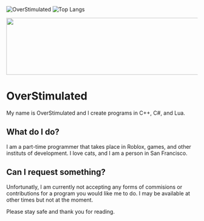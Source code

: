 ![OverStimulated](https://github-readme-stats.vercel.app/api?username=MaiSakuraGoBRR&show_icons=true&theme=tokyonight) ![Top Langs](https://github-readme-stats.vercel.app/api/top-langs/?username=MaiSakuraGoBRR&layout=compact&show_icons=true&theme=tokyonight)

<p align="center">
  <img width="700" height="150" src="https://cdn.discordapp.com/attachments/973777385881219092/977822938940207154/gracis.png">
</p>

# OverStimulated

My name is OverStimulated and I create programs in C++, C#, and Lua.

## What do I do?

I am a part-time programmer that takes place in Roblox, games, and other instituts of development.
I love cats, and I am a person in San Francisco.

## Can I request something?

Unfortunatly, I am currently not accepting any forms of commisions or contributions for a program you would like me to do.
I may be available at other times but not at the moment.


Please stay safe and thank you for reading.
